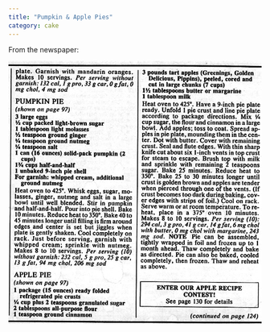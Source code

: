 ```yaml
---
title: "Pumpkin & Apple Pies"
category: cake
---
```


From the newspaper:

![](/images/recipe-pumpkin-apple-pie.jpg)

